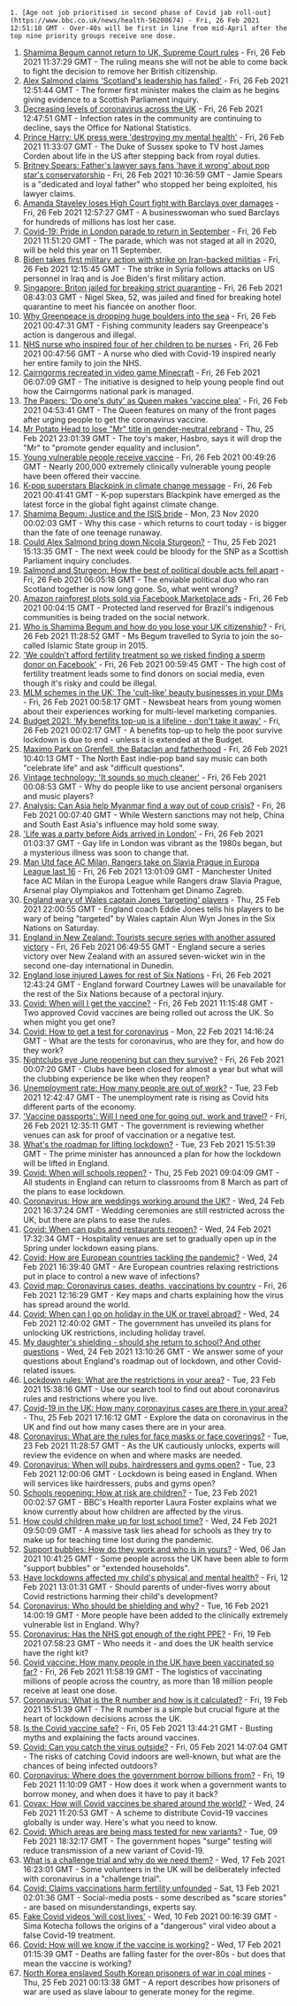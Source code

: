 
    1. [Age not job prioritised in second phase of Covid jab roll-out](https://www.bbc.co.uk/news/health-56208674) - Fri, 26 Feb 2021 12:51:18 GMT - Over-40s will be first in line from mid-April after the top nine priority groups receive one dose.
1. [Shamima Begum cannot return to UK, Supreme Court rules](https://www.bbc.co.uk/news/uk-56209007) - Fri, 26 Feb 2021 11:37:29 GMT - The ruling means she will not be able to come back to fight the decision to remove her British citizenship.
1. [Alex Salmond claims 'Scotland's leadership has failed'](https://www.bbc.co.uk/news/uk-scotland-56209521) - Fri, 26 Feb 2021 12:51:44 GMT - The former first minister makes the claim as he begins giving evidence to a Scottish Parliament inquiry.
1. [Decreasing levels of coronavirus across the UK](https://www.bbc.co.uk/news/health-56210665) - Fri, 26 Feb 2021 12:47:51 GMT - Infection rates in the community are continuing to decline, says the Office for National Statistics.
1. [Prince Harry: UK press were 'destroying my mental health'](https://www.bbc.co.uk/news/uk-56207074) - Fri, 26 Feb 2021 11:33:07 GMT - The Duke of Sussex spoke to TV host James Corden about life in the US after stepping back from royal duties.
1. [Britney Spears: Father's lawyer says fans 'have it wrong' about pop star's conservatorship](https://www.bbc.co.uk/news/entertainment-arts-56207293) - Fri, 26 Feb 2021 10:36:59 GMT - Jamie Spears is a "dedicated and loyal father" who stopped her being exploited, his lawyer claims.
1. [Amanda Staveley loses High Court fight with Barclays over damages](https://www.bbc.co.uk/news/business-56208668) - Fri, 26 Feb 2021 12:57:27 GMT - A businesswoman who sued Barclays for hundreds of millions has lost her case.
1. [Covid-19: Pride in London parade to return in September](https://www.bbc.co.uk/news/uk-england-london-56210845) - Fri, 26 Feb 2021 11:51:20 GMT - The parade, which was not staged at all in 2020, will be held this year on 11 September.
1. [Biden takes first military action with strike on Iran-backed militias](https://www.bbc.co.uk/news/world-middle-east-56205056) - Fri, 26 Feb 2021 12:15:45 GMT - The strike in Syria follows attacks on US personnel in Iraq and is Joe Biden's first military action.
1. [Singapore: Briton jailed for breaking strict quarantine](https://www.bbc.co.uk/news/world-asia-56206036) - Fri, 26 Feb 2021 08:43:03 GMT - Nigel Skea, 52, was jailed and fined for breaking hotel quarantine to meet his fiancée on another floor.
1. [Why Greenpeace is dropping huge boulders into the sea](https://www.bbc.co.uk/news/science-environment-56201231) - Fri, 26 Feb 2021 00:47:31 GMT - Fishing community leaders say Greenpeace's action is dangerous and illegal.
1. [NHS nurse who inspired four of her children to be nurses](https://www.bbc.co.uk/news/uk-56205708) - Fri, 26 Feb 2021 00:47:56 GMT - A nurse who died with Covid-19 inspired nearly her entire family to join the NHS.
1. [Cairngorms recreated in video game Minecraft](https://www.bbc.co.uk/news/uk-scotland-highlands-islands-56197147) - Fri, 26 Feb 2021 06:07:09 GMT - The initiative is designed to help young people find out how the Cairngorms national park is managed.
1. [The Papers: 'Do one's duty' as Queen makes 'vaccine plea'](https://www.bbc.co.uk/news/blogs-the-papers-56204989) - Fri, 26 Feb 2021 04:53:41 GMT - The Queen features on many of the front pages after urging people to get the coronavirus vaccine.
1. [Mr Potato Head to lose "Mr" title in gender-neutral rebrand](https://www.bbc.co.uk/news/world-us-canada-56200811) - Thu, 25 Feb 2021 23:01:39 GMT - The toy's maker, Hasbro, says it will drop the "Mr" to "promote gender equality and inclusion".
1. [Young vulnerable people receive vaccine](https://www.bbc.co.uk/news/health-56105574) - Fri, 26 Feb 2021 00:49:26 GMT - Nearly 200,000 extremely clinically vulnerable young people have been offered their vaccine.
1. [K-pop superstars Blackpink in climate change message](https://www.bbc.co.uk/news/science-environment-56202985) - Fri, 26 Feb 2021 00:41:41 GMT - K-pop superstars Blackpink have emerged as the latest force in the global fight against climate change.
1. [Shamima Begum: Justice and the ISIS bride](https://www.bbc.co.uk/news/uk-55034542) - Mon, 23 Nov 2020 00:02:03 GMT - Why this case - which returns to court today - is bigger than the fate of one teenage runaway.
1. [Could Alex Salmond bring down Nicola Sturgeon?](https://www.bbc.co.uk/news/uk-politics-55738179) - Thu, 25 Feb 2021 15:13:35 GMT - The next week could be bloody for the SNP as a Scottish Parliament inquiry concludes.
1. [Salmond and Sturgeon: How the best of political double acts fell apart](https://www.bbc.co.uk/news/uk-scotland-56166753) - Fri, 26 Feb 2021 06:05:18 GMT - The enviable political duo who ran Scotland together is now long gone. So, what went wrong?
1. [Amazon rainforest plots sold via Facebook Marketplace ads](https://www.bbc.co.uk/news/technology-56168844) - Fri, 26 Feb 2021 00:04:15 GMT - Protected land reserved for Brazil's indigenous communities is being traded on the social network.
1. [Who is Shamima Begum and how do you lose your UK citizenship?](https://www.bbc.co.uk/news/explainers-53428191) - Fri, 26 Feb 2021 11:28:52 GMT - Ms Begum travelled to Syria to join the so-called Islamic State group in 2015.
1. ['We couldn’t afford fertility treatment so we risked finding a sperm donor on Facebook'](https://www.bbc.co.uk/news/stories-56182987) - Fri, 26 Feb 2021 00:59:45 GMT - The high cost of fertility treatment leads some to find donors on social media, even though it's risky and could be illegal.
1. [MLM schemes in the UK: The 'cult-like' beauty businesses in your DMs](https://www.bbc.co.uk/news/newsbeat-55145586) - Fri, 26 Feb 2021 00:58:17 GMT - Newsbeat hears from young women about their experiences working for multi-level marketing companies.
1. [Budget 2021: 'My benefits top-up is a lifeline - don't take it away'](https://www.bbc.co.uk/news/business-55990041) - Fri, 26 Feb 2021 00:02:17 GMT - A benefits top-up to help the poor survive lockdown is due to end - unless it is extended at the Budget.
1. [Maximo Park on Grenfell, the Bataclan and fatherhood](https://www.bbc.co.uk/news/entertainment-arts-56199486) - Fri, 26 Feb 2021 10:40:13 GMT - The North East indie-pop band say music can both "celebrate life" and ask "difficult questions".
1. [Vintage technology: 'It sounds so much cleaner'](https://www.bbc.co.uk/news/business-55808632) - Fri, 26 Feb 2021 00:08:53 GMT - Why do people like to use ancient personal organisers and music players?
1. [Analysis: Can Asia help Myanmar find a way out of coup crisis?](https://www.bbc.co.uk/news/world-asia-56192105) - Fri, 26 Feb 2021 00:07:40 GMT - While Western sanctions may not help, China and South East Asia's influence may hold some sway.
1. ['Life was a party before Aids arrived in London'](https://www.bbc.co.uk/news/uk-england-london-55983269) - Fri, 26 Feb 2021 01:03:37 GMT - Gay life in London was vibrant as the 1980s began, but a mysterious illness was soon to change that.
1. [Man Utd face AC Milan, Rangers take on Slavia Prague in Europa League last 16](https://www.bbc.co.uk/sport/football/56210790) - Fri, 26 Feb 2021 13:01:09 GMT - Manchester United face AC Milan in the Europa League while Rangers draw Slavia Prague, Arsenal play Olympiakos and Tottenham get Dinamo Zagreb.
1. [England wary of Wales captain Jones 'targeting' players](https://www.bbc.co.uk/sport/rugby-union/56204421) - Thu, 25 Feb 2021 22:00:55 GMT - England coach Eddie Jones tells his players to be wary of being "targeted" by Wales captain Alun Wyn Jones in the Six Nations on Saturday.
1. [England in New Zealand: Tourists secure series with another assured victory](https://www.bbc.co.uk/sport/cricket/56206706) - Fri, 26 Feb 2021 06:49:55 GMT - England secure a series victory over New Zealand with an assured seven-wicket win in the second one-day international in Dunedin.
1. [England lose injured Lawes for rest of Six Nations](https://www.bbc.co.uk/sport/rugby-union/56209142) - Fri, 26 Feb 2021 12:43:24 GMT - England forward Courtney Lawes will be unavailable for the rest of the Six Nations because of a pectoral injury.
1. [Covid: When will I get the vaccine?](https://www.bbc.co.uk/news/health-55045639) - Fri, 26 Feb 2021 11:15:48 GMT - Two approved Covid vaccines are being rolled out across the UK. So when might you get one?
1. [Covid: How to get a test for coronavirus](https://www.bbc.co.uk/news/health-51943612) - Mon, 22 Feb 2021 14:16:24 GMT - What are the tests for coronavirus, who are they for, and how do they work?
1. [Nightclubs eye June reopening but can they survive?](https://www.bbc.co.uk/news/business-56193714) - Fri, 26 Feb 2021 00:07:20 GMT - Clubs have been closed for almost a year but what will the clubbing experience be like when they reopen?
1. [Unemployment rate: How many people are out of work?](https://www.bbc.co.uk/news/business-52660591) - Tue, 23 Feb 2021 12:42:47 GMT - The unemployment rate is rising as Covid hits different parts of the economy.
1. ['Vaccine passports': Will I need one for going out, work and travel?](https://www.bbc.co.uk/news/explainers-55718553) - Fri, 26 Feb 2021 12:35:11 GMT - The government is reviewing whether venues can ask for proof of vaccination or a negative test.
1. [What's the roadmap for lifting lockdown?](https://www.bbc.co.uk/news/explainers-52530518) - Tue, 23 Feb 2021 15:51:39 GMT - The prime minister has announced a plan for how the lockdown will be lifted in England.
1. [Covid: When will schools reopen?](https://www.bbc.co.uk/news/education-51643556) - Thu, 25 Feb 2021 09:04:09 GMT - All students in England can return to classrooms from 8 March as part of the plans to ease lockdown.
1. [Coronavirus: How are weddings working around the UK?](https://www.bbc.co.uk/news/explainers-52811509) - Wed, 24 Feb 2021 16:37:24 GMT - Wedding ceremonies are still restricted across the UK, but there are plans to ease the rules.
1. [Covid: When can pubs and restaurants reopen?](https://www.bbc.co.uk/news/business-52977388) - Wed, 24 Feb 2021 17:32:34 GMT - Hospitality venues are set to gradually open up in the Spring under lockdown easing plans.
1. [Covid: How are European countries tackling the pandemic?](https://www.bbc.co.uk/news/explainers-53640249) - Wed, 24 Feb 2021 16:39:40 GMT - Are European countries relaxing restrictions put in place to control a new wave of infections?
1. [Covid map: Coronavirus cases, deaths, vaccinations by country](https://www.bbc.co.uk/news/world-51235105) - Fri, 26 Feb 2021 12:16:29 GMT - Key maps and charts explaining how the virus has spread around the world.
1. [Covid: When can I go on holiday in the UK or travel abroad?](https://www.bbc.co.uk/news/explainers-52646738) - Wed, 24 Feb 2021 12:40:02 GMT - The government has unveiled its plans for unlocking UK restrictions, including holiday travel.
1. [My daughter's shielding - should she return to school? And other questions](https://www.bbc.co.uk/news/world-asia-china-51176409) - Wed, 24 Feb 2021 13:10:26 GMT - We answer some of your questions about England's roadmap out of lockdown, and other Covid-related issues.
1. [Lockdown rules: What are the restrictions in your area?](https://www.bbc.co.uk/news/uk-54373904) - Tue, 23 Feb 2021 15:38:16 GMT - Use our search tool to find out about coronavirus rules and restrictions where you live.
1. [Covid-19 in the UK: How many coronavirus cases are there in your area?](https://www.bbc.co.uk/news/uk-51768274) - Thu, 25 Feb 2021 17:16:12 GMT - Explore the data on coronavirus in the UK and find out how many cases there are in your area.
1. [Coronavirus: What are the rules for face masks or face coverings?](https://www.bbc.co.uk/news/health-51205344) - Tue, 23 Feb 2021 11:28:57 GMT - As the UK cautiously unlocks, experts will review the evidence on when and where masks are needed.
1. [Coronavirus: When will pubs, hairdressers and gyms open?](https://www.bbc.co.uk/news/explainers-53349989) - Tue, 23 Feb 2021 12:00:06 GMT - Lockdown is being eased in England. When will services like hairdressers, pubs and gyms open?
1. [Schools reopening: How at risk are children?](https://www.bbc.co.uk/news/explainers-52777244) - Tue, 23 Feb 2021 00:02:57 GMT - BBC's Health reporter Laura Foster explains what we know currently about how children are affected by the virus.
1. [How could children make up for lost school time?](https://www.bbc.co.uk/news/explainers-55938837) - Wed, 24 Feb 2021 09:50:09 GMT - A massive task lies ahead for schools as they try to make up for teaching time lost during the pandemic.
1. [Support bubbles: How do they work and who is in yours?](https://www.bbc.co.uk/news/health-52637354) - Wed, 06 Jan 2021 10:41:25 GMT - Some people across the UK have been able to form "support bubbles" or "extended households".
1. [Have lockdowns affected my child's physical and mental health?](https://www.bbc.co.uk/news/explainers-55936928) - Fri, 12 Feb 2021 13:01:31 GMT - Should parents of under-fives worry about Covid restrictions harming their child's development?
1. [Coronavirus: Who should be shielding and why?](https://www.bbc.co.uk/news/health-51997151) - Tue, 16 Feb 2021 14:00:19 GMT - More people have been added to the clinically extremely vulnerable list in England. Why?
1. [Coronavirus: Has the NHS got enough of the right PPE?](https://www.bbc.co.uk/news/health-52254745) - Fri, 19 Feb 2021 07:58:23 GMT - Who needs it - and does the UK health service have the right kit?
1. [Covid vaccine: How many people in the UK have been vaccinated so far?](https://www.bbc.co.uk/news/health-55274833) - Fri, 26 Feb 2021 11:58:19 GMT - The logistics of vaccinating millions of people across the country, as more than 18 million people receive at least one dose.
1. [Coronavirus: What is the R number and how is it calculated?](https://www.bbc.co.uk/news/health-52473523) - Fri, 19 Feb 2021 15:51:39 GMT - The R number is a simple but crucial figure at the heart of lockdown decisions across the UK.
1. [Is the Covid vaccine safe?](https://www.bbc.co.uk/news/health-55056016) - Fri, 05 Feb 2021 13:44:21 GMT - Busting myths and explaining the facts around vaccines.
1. [Covid: Can you catch the virus outside?](https://www.bbc.co.uk/news/explainers-55680305) - Fri, 05 Feb 2021 14:07:04 GMT - The risks of catching Covid indoors are well-known, but what are the chances of being infected outdoors?
1. [Coronavirus: Where does the government borrow billions from?](https://www.bbc.co.uk/news/business-50504151) - Fri, 19 Feb 2021 11:10:09 GMT - How does it work when a government wants to borrow money, and when does it have to pay it back?
1. [Covax: How will Covid vaccines be shared around the world?](https://www.bbc.co.uk/news/world-55795297) - Wed, 24 Feb 2021 11:20:53 GMT - A scheme to distribute Covid-19 vaccines globally is under way. Here's what you need to know.
1. [Covid: Which areas are being mass tested for new variants?](https://www.bbc.co.uk/news/explainers-54872039) - Tue, 09 Feb 2021 18:32:17 GMT - The government hopes "surge" testing will reduce transmission of a new variant of Covid-19.
1. [What is a challenge trial and why do we need them?](https://www.bbc.co.uk/news/health-56098344) - Wed, 17 Feb 2021 16:23:01 GMT - Some volunteers in the UK will be deliberately infected with coronavirus in a "challenge trial".
1. [Covid: Claims vaccinations harm fertility unfounded](https://www.bbc.co.uk/news/health-56012529) - Sat, 13 Feb 2021 02:01:36 GMT - Social-media posts - some described as "scare stories" - are based on misunderstandings, experts say.
1. [Fake Covid videos 'will cost lives'](https://www.bbc.co.uk/news/health-55994597) - Wed, 10 Feb 2021 00:16:39 GMT - Sima Kotecha follows the origins of a "dangerous" viral video about a false Covid-19 treatment.
1. [Covid: How will we know if the vaccine is working?](https://www.bbc.co.uk/news/health-56072684) - Wed, 17 Feb 2021 01:15:39 GMT - Deaths are falling faster for the over-80s - but does that mean the vaccine is working?
1. [North Korea enslaved South Korean prisoners of war in coal mines](https://www.bbc.co.uk/news/world-asia-56178271) - Thu, 25 Feb 2021 00:13:38 GMT - A report describes how prisoners of war are used as slave labour to generate money for the regime.

